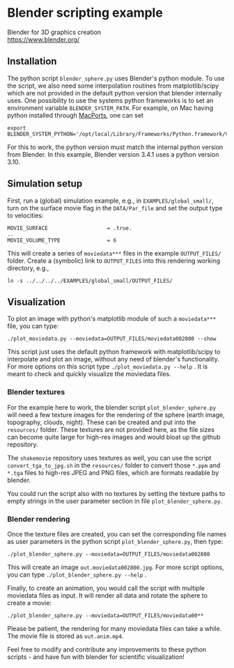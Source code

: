 # Blender scripting example

Blender for 3D graphics creation<br>
https://www.blender.org/


## Installation

The python script `blender_sphere.py` uses Blender's python module. To use the script, we also need some interpolation routines from  matplotlib/scipy which are not provided in the default python version that blender internally uses. One possibility to use the systems python frameworks is to set an environment variable `BLENDER_SYSTEM_PATH`. For example, on Mac having python installed through [MacPorts](https://www.macports.org), one can set
```
export BLENDER_SYSTEM_PYTHON='/opt/local/Library/Frameworks/Python.framework/Versions/3.10/'
```
For this to work, the python version must match the internal python version from Blender. In this example, Blender version 3.4.1 uses a python version 3.10.


## Simulation setup

First, run a (global) simulation example, e.g., in `EXAMPLES/global_small/`, turn on the surface movie flag in the `DATA/Par_file` and set the output type to velocities:
   ```
   MOVIE_SURFACE                   = .true.
   ..
   MOVIE_VOLUME_TYPE               = 6
   ```

   This will create a series of `moviedata***` files in the example `OUTPUT_FILES/` folder.
   Create a (symbolic) link to `OUTPUT_FILES` into this rendering working directory, e.g.,
   ```
   ln -s ../../../../EXAMPLES/global_small/OUTPUT_FILES/
   ```


## Visualization

To plot an image with python's matplotlib module of such a `moviedata***` file, you can type:
```
./plot_moviedata.py --moviedata=OUTPUT_FILES/moviedata002800 --show
```
This script just uses the default python framework with matplotlib/scipy to interpolate and plot an image, without any need of blender's functionality. For more options on this script type `./plot_moviedata.py --help` . It is meant to check and quickly visualize the moviedata files.


### Blender textures

For the example here to work, the blender script `plot_blender_sphere.py` will need a few texture images for the rendering of the sphere (earth image, topography, clouds, night). These can be created and put into the `resources/` folder. These textures are not provided here, as the file sizes can become quite large for high-res images and would bloat up the github repository.

The `shakemovie` repository uses textures as well, you can use the script `convert_tga_to_jpg.sh` in the `resources/` folder to convert those `*.ppm` and `*.tga` files to high-res JPEG and PNG files, which are formats readable by blender.

You could run the script also with no textures by setting the texture paths to empty strings in the user parameter section in file `plot_blender_sphere.py`.


### Blender rendering

Once the texture files are created, you can set the corresponding file names as user parameters in the python script `plot_blender_sphere.py`, then type:
 ```
 ./plot_blender_sphere.py --moviedata=OUTPUT_FILES/moviedata002800
 ```

 This will create an image `out.moviedata002800.jpg`. For more script options, you can type `./plot_blender_sphere.py --help` .


Finally, to create an animation, you would call the script with multiple moviedata files as input. It will render all data and rotate the sphere to create a movie:
 ```
 ./plot_blender_sphere.py --moviedata=OUTPUT_FILES/moviedata00**
 ```

Please be patient, the rendering for many moviedata files can take a while. The movie file is stored as `out.anim.mp4`.


Feel free to modify and contribute any improvements to these python scripts - and have fun with blender for scientific visualization!
